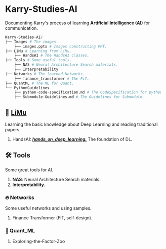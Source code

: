# Karry-Studies-AI

Documenting Karry's process of learning **Artificial Intelligence (AI)** for communication. 

```python
Karry-Studies-AI/
├── Images # The images.
    ├── images.pptx # Images constructing PPT.
├── LiMu # Learning from LiMu.
    ├── HandsAI # The HandsAI classes.
├── Tools # Some useful tools.
    ├── NAS # Neural Architecture Search materials.
    ├── Interpretability
├── Networks # The learned Networks.
    ├── finance_transformer # The FiT.
├── QuantML # The ML for Quant.
└── PythonGuidelines
    ├── python-code-specification.md # The CodeSpecification for python.
    ├── Submodule-Guidelines.md # The Guidelines for Submodule. 
```

## 📖 [LiMu](https://space.bilibili.com/1567748478)

Learning the basic knowledge about Deep Learning and reading traditional papers.

1. HandsAI: *<u>**[hands_on_deep_learning.](https://space.bilibili.com/1567748478/channel/seriesdetail?sid=358497)**</u>* The foundation of DL.



## :hammer_and_wrench: Tools

Some great tools for AI.

1. **NAS**: Neural Architecture Search materials.
2. **Interpretability**.



### :fire: Networks

Some useful networks and using samples.

1. Finance Transformer (FiT, self-design).



### 📖 Quant_ML

1. Exploring-the-Factor-Zoo




